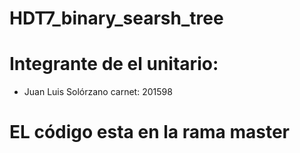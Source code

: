 # HDT7_binary_searsh_tree

# Integrante de el unitario:
- Juan Luis Solórzano carnet: 201598

# EL código esta en la rama master
